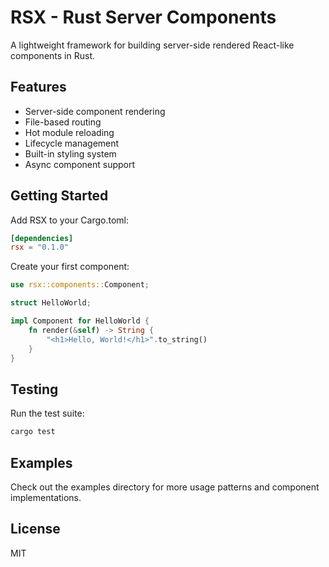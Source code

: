 # RSX - Rust Server Components

A lightweight framework for building server-side rendered React-like components in Rust.

## Features

- Server-side component rendering
- File-based routing
- Hot module reloading
- Lifecycle management
- Built-in styling system
- Async component support

## Getting Started

Add RSX to your Cargo.toml:

```toml
[dependencies]
rsx = "0.1.0"
```

Create your first component:

```rust
use rsx::components::Component;

struct HelloWorld;

impl Component for HelloWorld {
    fn render(&self) -> String {
        "<h1>Hello, World!</h1>".to_string()
    }
}
```

## Testing

Run the test suite:
```bash
cargo test
```

## Examples

Check out the examples directory for more usage patterns and component implementations.

## License

MIT